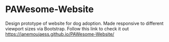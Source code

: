 # PAWesome-Website
Design prototype of website for dog adoption.
Made responsive to different viewport sizes via Bootstrap.
Follow this link to check it out https://janemoujaess.github.io/PAWesome-Website/

